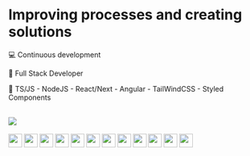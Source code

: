 <h1>Improving processes and creating solutions</h1>
<div>
  <p> 💻 Continuous development </p>
  <p> 🤯 Full Stack Developer</p>
  <p> 📘 TS/JS - NodeJS - React/Next - Angular - TailWindCSS - Styled Components </p>
</div>
<br>
<div>
  <img src="https://github-readme-stats.vercel.app/api?username=marcelompimenta&show_icons=true&theme=dracula">
</div>
<br>
<div style="background:'red'">
  <img width="27em" src="https://cdn.jsdelivr.net/gh/devicons/devicon@latest/icons/typescript/typescript-original.svg" />  
  <img width="27em" src="https://cdn.jsdelivr.net/gh/devicons/devicon@latest/icons/react/react-original.svg" />
  <img width="27em" src="https://cdn.simpleicons.org/nextdotjs/white" />
  <img width="27em" src="https://cdn.simpleicons.org/angular/ff0232" />
  <img width="27em" src="https://cdn.jsdelivr.net/gh/devicons/devicon@latest/icons/tailwindcss/tailwindcss-original.svg" />            
  <img width="27em" src="https://cdn.simpleicons.org/styledcomponents" />
  <img width="27em" src="https://cdn.jsdelivr.net/gh/devicons/devicon@latest/icons/graphql/graphql-plain.svg"/>        
  <img width="27em" src="https://cdn.jsdelivr.net/gh/devicons/devicon@latest/icons/nodejs/nodejs-original.svg" />
  <img width="27em" src="https://cdn.jsdelivr.net/gh/devicons/devicon@latest/icons/jest/jest-plain.svg" />     
  <img width="27em" src="https://cdn.jsdelivr.net/gh/devicons/devicon@latest/icons/git/git-original.svg" />
  <img width="27em" src="https://cdn.jsdelivr.net/gh/devicons/devicon@latest/icons/mongodb/mongodb-original.svg" />
  <img width="27em" src="https://cdn.jsdelivr.net/gh/devicons/devicon@latest/icons/docker/docker-original.svg" />
          
  <!-- <img width="27em" src="https://cdn.jsdelivr.net/gh/devicons/devicon/icons/html5/html5-original.svg" /> -->
  <!-- <img width="27em" src="https://cdn.jsdelivr.net/gh/devicons/devicon/icons/javascript/javascript-original.svg" /> -->
  <!-- <img width="27em" src="https://cdn.jsdelivr.net/gh/devicons/devicon/icons/css3/css3-original.svg" /> -->
  
          
</div>
